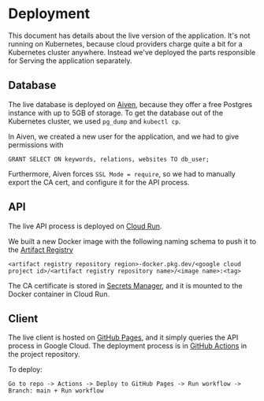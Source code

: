# Deployment

This document has details about the live version of the application. It's not
running on Kubernetes, because cloud providers charge quite a bit for a
Kubernetes cluster anywhere. Instead we've deployed the parts responsible for
Serving the application separately.

## Database

The live database is deployed on [Aiven](https://aiven.io/), because they offer
a free Postgres instance with up to 5GB of storage. To get the database out of
the Kubernetes cluster, we used `pg_dump` and `kubectl cp`.

In Aiven, we created a new user for the application, and we had to give
permissions with

```
GRANT SELECT ON keywords, relations, websites TO db_user;
```

Furthermore, Aiven forces `SSL Mode = require`, so we had to manually export the
CA cert, and configure it for the API process.

## API

The live API process is deployed on
[Cloud Run](https://cloud.google.com/run?hl=en).

We built a new Docker image with the following naming schema to push it to the
[Artifact Registry](https://cloud.google.com/artifact-registry/docs)

```
<artifact registry repository region>-docker.pkg.dev/<google cloud project id>/<artifact registry repository name>/<image name>:<tag>
```

The CA certificate is stored in
[Secrets Manager](https://cloud.google.com/security/products/secret-manager?hl=en),
and it is mounted to the Docker container in Cloud Run.

## Client

The live client is hosted on [GitHub Pages](https://pages.github.com/), and it
simply queries the API process in Google Cloud. The deployment process is in
[GitHub Actions]() in the project repository.

To deploy:

```
Go to repo -> Actions -> Deploy to GitHub Pages -> Run workflow -> Branch: main + Run workflow
```
